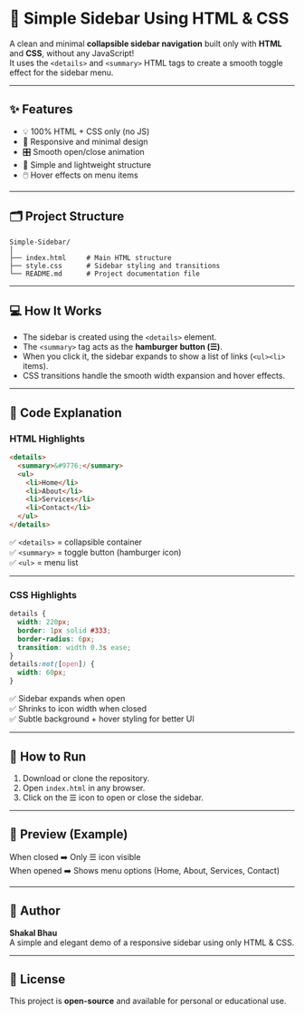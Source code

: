 # 🧭 Simple Sidebar Using HTML & CSS

A clean and minimal **collapsible sidebar navigation** built only with **HTML** and **CSS**, without any JavaScript!  
It uses the `<details>` and `<summary>` HTML tags to create a smooth toggle effect for the sidebar menu.

---

## ✨ Features
- 💡 100% HTML + CSS only (no JS)
- 📱 Responsive and minimal design
- 🎛️ Smooth open/close animation
- 🧱 Simple and lightweight structure
- 🖱️ Hover effects on menu items

---

## 🗂️ Project Structure
```
Simple-Sidebar/
│
├── index.html     # Main HTML structure
├── style.css      # Sidebar styling and transitions
└── README.md      # Project documentation file
```

---

## 💻 How It Works
- The sidebar is created using the `<details>` element.
- The `<summary>` tag acts as the **hamburger button (☰)**.
- When you click it, the sidebar expands to show a list of links (`<ul><li>` items).
- CSS transitions handle the smooth width expansion and hover effects.

---

## 🧩 Code Explanation

### HTML Highlights
```html
<details>
  <summary>&#9776;</summary>
  <ul>
    <li>Home</li>
    <li>About</li>
    <li>Services</li>
    <li>Contact</li>
  </ul>
</details>
```
✅ `<details>` = collapsible container  
✅ `<summary>` = toggle button (hamburger icon)  
✅ `<ul>` = menu list  

---

### CSS Highlights
```css
details {
  width: 220px;
  border: 1px solid #333;
  border-radius: 6px;
  transition: width 0.3s ease;
}
details:not([open]) {
  width: 60px;
}
```
✅ Sidebar expands when open  
✅ Shrinks to icon width when closed  
✅ Subtle background + hover styling for better UI  

---

## 🚀 How to Run
1. Download or clone the repository.  
2. Open `index.html` in any browser.  
3. Click on the ☰ icon to open or close the sidebar.  

---

## 📸 Preview (Example)
When closed ➡️ Only ☰ icon visible  
When opened ➡️ Shows menu options (Home, About, Services, Contact)

---

## 🧠 Author
**Shakal Bhau**  
A simple and elegant demo of a responsive sidebar using only HTML & CSS.

---

## 📜 License
This project is **open-source** and available for personal or educational use.
